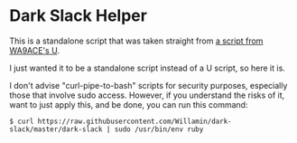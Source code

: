 # Dark Slack Helper

This is a standalone script that was taken straight from [a script from WA9ACE's U](https://gitlab.com/WA9ACE/U/blob/master/packages/slack.rb).

I just wanted it to be a standalone script instead of a U script, so here it is.

I don't advise "curl-pipe-to-bash" scripts for security purposes, especially those that involve sudo access.
However, if you understand the risks of it, want to just apply this, and be done, you can run this command:
```
$ curl https://raw.githubusercontent.com/Willamin/dark-slack/master/dark-slack | sudo /usr/bin/env ruby
```
